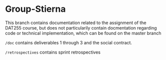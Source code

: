# Group-Stierna
This branch contains documentation related to the assignment of the DAT255 course, but does not particularily contain docmentation regarding code or technical implementation, which can be found on the master branch

`/doc` contains deliverables 1 through 3 and the social contract.

`/retrospectives` contains sprint retrospectives

